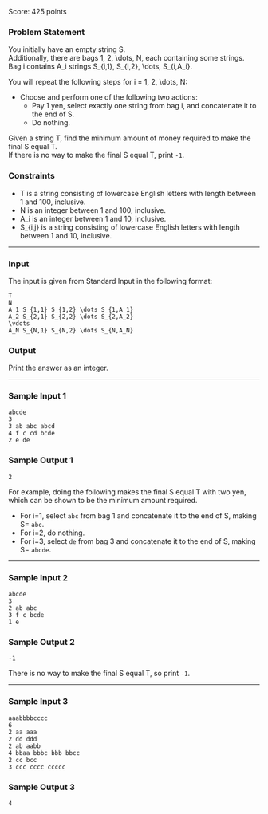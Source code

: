 Score: 425 points

### Problem Statement

You initially have an empty string S.  
Additionally, there are bags 1, 2, \dots, N, each containing some strings.  
Bag i contains A\_i strings S\_{i,1}, S\_{i,2}, \dots, S\_{i,A\_i}.

You will repeat the following steps for i = 1, 2, \dots, N:

* Choose and perform one of the following two actions:
  + Pay 1 yen, select exactly one string from bag i, and concatenate it to the end of S.
  + Do nothing.

Given a string T, find the minimum amount of money required to make the final S equal T.  
If there is no way to make the final S equal T, print `-1`.

### Constraints

* T is a string consisting of lowercase English letters with length between 1 and 100, inclusive.
* N is an integer between 1 and 100, inclusive.
* A\_i is an integer between 1 and 10, inclusive.
* S\_{i,j} is a string consisting of lowercase English letters with length between 1 and 10, inclusive.

---

### Input

The input is given from Standard Input in the following format:

```
T
N
A_1 S_{1,1} S_{1,2} \dots S_{1,A_1}
A_2 S_{2,1} S_{2,2} \dots S_{2,A_2}
\vdots
A_N S_{N,1} S_{N,2} \dots S_{N,A_N}
```

### Output

Print the answer as an integer.

---

### Sample Input 1

```
abcde
3
3 ab abc abcd
4 f c cd bcde
2 e de
```

### Sample Output 1

```
2
```

For example, doing the following makes the final S equal T with two yen, which can be shown to be the minimum amount required.

* For i=1, select `abc` from bag 1 and concatenate it to the end of S, making S= `abc`.
* For i=2, do nothing.
* For i=3, select `de` from bag 3 and concatenate it to the end of S, making S= `abcde`.

---

### Sample Input 2

```
abcde
3
2 ab abc
3 f c bcde
1 e
```

### Sample Output 2

```
-1
```

There is no way to make the final S equal T, so print `-1`.

---

### Sample Input 3

```
aaabbbbcccc
6
2 aa aaa
2 dd ddd
2 ab aabb
4 bbaa bbbc bbb bbcc
2 cc bcc
3 ccc cccc ccccc
```

### Sample Output 3

```
4
```